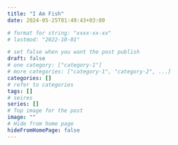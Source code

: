 ```yaml
---
title: "I Am Fish"
date: 2024-05-25T01:49:43+03:00

# format for string: "xxxx-xx-xx"
# lastmod: "2022-10-01"

# set false when you want the post publish
draft: false
# one category: ["category-1"]
# more categories: ["category-1", "category-2", ...]
categories: []
# refer to categories
tags: []
# seires
series: []
# Top image for the post
image: ""
# Hide from home page
hideFromHomePage: false
---
```


<!--more-->